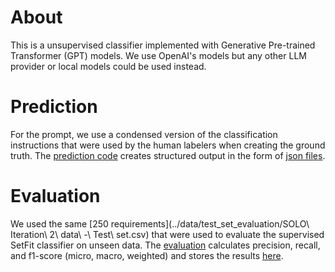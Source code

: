 # About

This is a unsupervised classifier implemented with Generative Pre-trained Transformer (GPT) models. We use OpenAI's models but any other LLM provider or local models could be used instead.

# Prediction
For the prompt, we use a condensed version of the classification instructions that were used by the human labelers when creating the ground truth. The [prediction code](predict.py) creates structured output in the form of [json files](../data/test_set_evaluation/gptclassifier/).

# Evaluation
We used the same [250 requirements](../data/test_set_evaluation/SOLO\ Iteration\ 2\ data\ -\ Test\ set.csv) that were used to evaluate the supervised SetFit classifier on unseen data. The [evaluation](evaluate.py) calculates precision, recall, and f1-score (micro, macro, weighted) and stores the results [here](../data/test_set_evaluation/gptclassifier/gptevaluation.csv).

